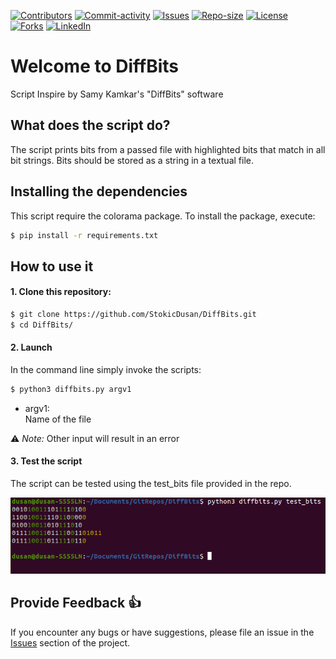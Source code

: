 [![Contributors][contributors-shield]][contributors-url]
[![Commit-activity][commit-activity-shield]][commit-activity-url]
[![Issues][issues-shield]][issues-url]
[![Repo-size][repo-size-shield]][repo-size-url]
[![License][license-shield]][license-url]  
[![Forks][forks-shield]][forks-url]
[![LinkedIn][linkedin-shield]][linkedin-url]

# Welcome to DiffBits
Script Inspire by Samy Kamkar's "DiffBits" software

## What does the script do?
The script prints bits from a passed file with highlighted bits that match in all bit strings. Bits should be stored as a string in a textual file.

## Installing the dependencies
This script require the colorama package. To install the package, execute:
```bash
$ pip install -r requirements.txt
```

## How to use it
#### 1. Clone this repository:
```bash
$ git clone https://github.com/StokicDusan/DiffBits.git
$ cd DiffBits/
```

#### 2. Launch
In the command line simply invoke the scripts:
```bash
$ python3 diffbits.py argv1
```
* argv1:  
Name of the file  

:warning: *Note:* Other input will result in an error

#### 3. Test the script
The script can be tested using the test_bits file provided in the repo.

<img src="/assets/screenshotDiffBits.png" width="auto" height="auto" />

## Provide Feedback 👍

If you encounter any bugs or have suggestions, please file an issue in the
[Issues][issues-url]
section of the project.

[contributors-shield]: https://img.shields.io/github/contributors/StokicDusan/DiffBits
[contributors-url]: https://github.com/StokicDusan/DiffBits/graphs/contributors
[forks-shield]: https://img.shields.io/github/forks/StokicDusan/DiffBits?style=social
[forks-url]: https://github.com/StokicDusan/DiffBits/network/members
[issues-shield]: https://img.shields.io/github/issues/StokicDusan/DiffBits
[issues-url]: https://github.com/StokicDusan/DiffBits/issues
[commit-activity-shield]: https://img.shields.io/github/last-commit/StokicDusan/DiffBits
[commit-activity-url]: https://github.com/StokicDusan/DiffBits/graphs/commit-activity
[license-url]: https://github.com/StokicDusan/DiffBits/blob/main/LICENSE
[license-shield]: https://img.shields.io/github/license/StokicDusan/DiffBits
[repo-size-shield]: https://img.shields.io/github/repo-size/StokicDusan/DiffBits
[repo-size-url]: https://img.shields.io/github/repo-size/StokicDusan/DiffBits
[linkedin-shield]: https://img.shields.io/badge/LinkedIn-0077B5?style=plastice&logo=linkedin&logoColor=white
[linkedin-url]: https://linkedin.com/in/stokicdusan

